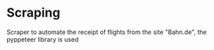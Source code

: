 # Scraping
Scraper to automate the receipt of flights from the site "Bahn.de", the pyppeteer library is used
